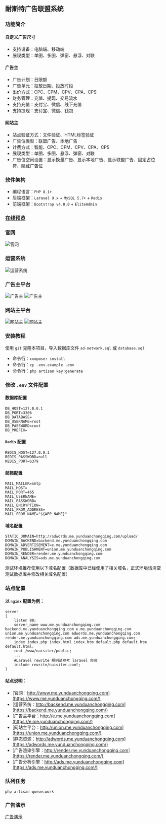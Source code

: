 ## 耐斯特广告联盟系统

### 功能简介

#### 自定义广告尺寸

- 支持设备：电脑端、移动端
- 展现类型：单图、多图、弹窗、悬浮、对联

#### 广告主

- 广告计划：日限额
- 广告单元：投放日期、投放时段
- 出价方式：CPC、CPM、CPV、CPA、CPS
- 财务管理：充值、提现、交易流水
- 支持充值：支付宝、微信、线下充值
- 支持提现：支付宝、微信、钱包

#### 网站主

- 站点验证方式：文件验证、HTML标签验证
- 广告位类型：联盟广告、本地广告
- 计费方式：智能、CPC、CPM、CPV、CPA、CPS
- 展现类型：单图、多图、悬浮、弹窗、对联
- 广告位空闲设置：显示换量广告、显示本地广告、显示联盟广告、固定占位符、隐藏广告位

### 软件架构

* 编程语言：`PHP 8.1+`
* 后端框架：`Laravel 9.x` + `MySQL 5.7+` + `Redis`
* 前端框架：`Bootstrap v4.0.0` + `EliteAdmin`

### [在线预览](https://www.naisiter.com/)

### 官网

![官网](docs/images/index.png)

### 运营系统

![运营系统](docs/images/backend.png)

### 广告主平台

![广告主](docs/images/e.png)
![广告主](docs/images/advertiser.png)

### 网站主平台

![网站主](docs/images/union.png)
![网站主](docs/images/publisher.png)

### 安装教程

使用 `git` 克隆本项目，导入数据库文件 `ad-network.sql` 或 `database.sql`

- 命令行：`composer install`
- 命令行：`cp .env.example .env`
- 命令行：`php artisan key:generate`

### 修改 `.env` 文件配置

#### 数据库配置

```
DB_HOST=127.0.0.1
DB_PORT=3306
DB_DATABASE=
DB_USERNAME=root
DB_PASSWORD=root
DB_PREFIX=
```

#### `Redis` 配置

```
REDIS_HOST=127.0.0.1
REDIS_PASSWORD=null
REDIS_PORT=6379
```

#### 邮箱配置

```
MAIL_MAILER=smtp
MAIL_HOST=
MAIL_PORT=465
MAIL_USERNAME=
MAIL_PASSWORD=
MAIL_ENCRYPTION=
MAIL_FROM_ADDRESS=
MAIL_FROM_NAME="${APP_NAME}"
```

#### 域名配置

```
STATIC_DOMAIN=http://adwords.me.yunduanchongqing.com/upload/
DOMAIN_BACKEND=backend.me.yunduanchongqing.com
DOMAIN_ADVERTISEMENT=e.me.yunduanchongqing.com
DOMAIN_PUBLISHMENT=union.me.yunduanchongqing.com
DOMAIN_RENDER=render.me.yunduanchongqing.com
DOMAIN_ANALYSIS=ads.me.yunduanchongqing.com
```

测试环境推荐使用以下域名配置（数据库中已经使用了相关域名，正式环境请清空测试数据库并修改相关域名配置）

### 站点配置

#### 以 `nginx` 配置为例：

```
server 
{
    listen 80;
    server_name www.me.yunduanchongqing.com backend.me.yunduanchongqing.com e.me.yunduanchongqing.com union.me.yunduanchongqing.com adwords.me.yunduanchongqing.com render.me.yunduanchongqing.com ads.me.yunduanchongqing.com; 
    index index.php index.html index.htm default.php default.htm default.html;
    root /www/naisiter/public;
    ...
    #Laravel rewrite 规则请参考 laravel 官网
    include rewrite/naisiter.conf;
}
```

#### 站点说明：

- [官网：http://www.me.yunduanchongqing.com](https://www.me.yunduanchongqing.com/)
- [运营系统：http://backend.me.yunduanchongqing.com](https://backend.me.yunduanchongqing.com/)
- [广告主平台：http://e.me.yunduanchongqing.com](https://e.me.yunduanchongqing.com/)
- [网站主平台：http://union.me.yunduanchongqing.com](https://union.me.yunduanchongqing.com/)
- [静态资源：http://adwords.me.yunduanchongqing.com](https://adwords.me.yunduanchongqing.com/)
- [广告渲染引擎：http://render.me.yunduanchongqing.com](https://render.me.yunduanchongqing.com/)
- [广告分析引擎：http://ads.me.yunduanchongqing.com](https://ads.me.yunduanchongqing.com/)

### 队列任务

```shell
php artisan queue:work
```

### 广告演示

[广告演示](https://www.me.yunduanchongqing.com/demo/)
